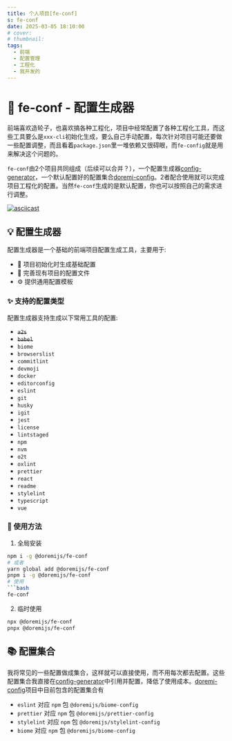 ```yaml
---
title: 个人项目[fe-conf]
s: fe-conf
date: 2025-03-05 18:10:00
# cover:
# thumbnail:
tags:
  - 前端
  - 配置管理
  - 工程化
  - 我开发的
---
```


# 🚀 fe-conf - 配置生成器

前端喜欢造轮子，也喜欢搞各种工程化，项目中经常配置了各种工程化工具，而这些工具要么是`xxx-cli`初始化生成，要么自己手动配置，每次针对项目可能还要做一些配置调整，而且看着`package.json`里一堆依赖又很碍眼，而`fe-config`就是用来解决这个问题的。

`fe-conf`由2个项目共同组成（后续可以合并？），一个配置生成器[config-generator](https://github.com/doremijs/config-generator)，一个默认配置好的配置集合[doremi-config](https://github.com/doremijs/doremi-config)。2者配合使用就可以完成项目工程化的配置。当然`fe-conf`生成的是默认配置，你也可以按照自己的需求进行调整。

[![asciicast](https://asciinema.org/a/s754q27kLEDqs3uzgr78YYVRS.svg)](https://asciinema.org/a/s754q27kLEDqs3uzgr78YYVRS)

<!-- more -->

## 💡 配置生成器

配置生成器是一个基础的前端项目配置生成工具，主要用于:

- 🎯 项目初始化时生成基础配置
- 🔧 完善现有项目的配置文件
- ⚙️ 提供通用配置模板

### ✨ 支持的配置类型

配置生成器支持生成以下常用工具的配置:

- ~~`a2s`~~
- ~~`babel`~~
- `biome`
- `browserslist`
- `commitlint`
- `devmoji`
- `docker`
- `editorconfig`
- `eslint`
- `git`
- `husky`
- `igit`
- `jest`
- `license`
- `lintstaged`
- `npm`
- `nvm`
- `o2t`
- `oxlint`
- `prettier`
- `react`
- `readme`
- `stylelint`
- `typescript`
- `vue`

### 🎯 使用方法

1. 全局安装

```bash
npm i -g @doremijs/fe-conf
# 或者
yarn global add @doremijs/fe-conf
pnpm i -g @doremijs/fe-conf
# 使用
```bash
fe-conf
```

2. 临时使用

```bash
npx @doremijs/fe-conf
pnpx @doremijs/fe-conf
```

## 📚 配置集合

我将常见的一些配置做成集合，这样就可以直接使用，而不用每次都去配置。这些配置集合我直接在[config-generator](https://github.com/doremijs/config-generator)中引用并配置，降低了使用成本。[doremi-config](https://github.com/doremijs/doremi-config)项目中目前包含的配置集合有

- `eslint` 对应 `npm` 包 `@doremijs/biome-config`
- `prettier` 对应 `npm` 包 `@doremijs/prettier-config`
- `stylelint` 对应 `npm` 包 `@doremijs/stylelint-config`
- `biome` 对应 `npm` 包 `@doremijs/biome-config`
